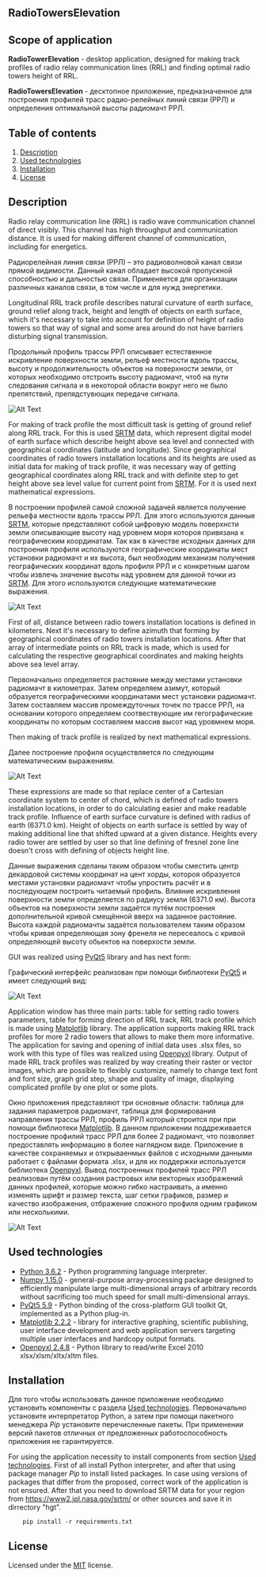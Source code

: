## RadioTowersElevation

## Scope of application 
 
**RadioTowerElevation** - desktop application, designed for making track profiles of radio relay communication lines (RRL) and finding optimal radio towers height of RRL.

**RadioTowersElevation** - десктопное приложение, предназначенное для построения профилей трасс радио-релейных линий связи (РРЛ) и определения оптимальной высоты радиомачт РРЛ.


## Table of contents

  1. [Description](#Description)
  2. [Used technologies](#Used-technologies)
  3. [Installation](#Installation)
  4. [License](#License)

## Description

Radio relay communication line (RRL) is radio wave communication channel of direct visibly. This channel has high throughput and communication distance. It is used for making different channel of communication, including for energetics.

Радиорелейная линия связи (РРЛ) – это радиоволновой канал связи прямой видимости. Данный канал обладает высокой пропускной способностью и дальностью связи. Применяется для организации различных каналов связи, в том числе и для нужд энергетики. 

Longitudinal RRL track profile describes natural curvature of earth surface, ground relief along track, height and length of objects on earth surface, which it's necessary to take into account for definition of height of radio towers so that way of signal and some area around  do not have barriers disturbing signal transmission.

Продольный профиль трассы РРЛ описывает естественное искривление поверхности земли, рельеф местности вдоль трассы, высоту и продолжительность объектов на поверхности земли, от которых необходимо отстроить высоту радиомачт, чтоб на пути следования сигнала и в некоторой области вокруг него не было препятствий, препядстувющих передаче сигнала.

![Alt Text](.github/images/way1.jpg)

For making of track profile the most difficult task is getting of ground relief along RRL track. For this is used [SRTM](https://www2.jpl.nasa.gov/srtm/) data, which represent digital model of earth surface which describe height above sea level and connected with geographical coordinates (latitude and longitude). Since geographical coordinates of radio towers installation locations and its heights are used as initial data for making of track profile, it was necessary way of getting geographical coordinates along RRL track  and with definite step to get height above sea level value for current point from [SRTM](https://www2.jpl.nasa.gov/srtm/). For it is used next mathematical expressions.

В построении профилей самой сложной задачей является получение рельефа местности вдоль трассы РРЛ. Для этого используются данные [SRTM](https://www2.jpl.nasa.gov/srtm/), которые представляют собой цифровую модель поверхнсти земли описывающие высоту над уровнем моря котороя привязана к географическим координатам. Так как в качестве исходных данных для построения профиля используются географические координаты мест установки радиомачт и их высота, был необходим механизм получения географических координат вдоль профиля РРЛ и с конкретным шагом чтобы извлечь значение высоты над уровнем для данной точки из [SRTM](https://www2.jpl.nasa.gov/srtm/). Для этого используются следующие математические выражения.

![Alt Text](.github/images/azimuth.JPG)

First of all, distance between radio towers installation locations is defined in kilometers. Next it's necessary to define azimuth that forming by geographical coordinates of radio towers installation locations. After that array of intermediate points on RRL track is made, which is used for calculating the respective geographical coordinates and making heights above sea level array.

Первоначально определяется растояние между местами установки радиомачт в километрах. Затем определяем азимут, который образуется географическими координатами мест установки радиомачт. Затем составляем массив промеждуточных точек по трассе РРЛ, на основании которого определяем соотвествующие им гегографические координаты по которым составляем массив высот над уровмнем моря.

Then making of track profile is realized by next mathematical expressions.

Далее построение профиля осуществляется по следующим математическим выражениям.

![Alt Text](.github/images/mainmodel.JPG)

These expressions are made so that replace center of a Cartesian coordinate system to center of chord, which is defined of radio towers installation locations, in order to do calculating easier and make readable track profile. Influence of earth surface curvature is defined with radius of earth (6371.0 km). Height of objects on earth surface is settled by way of making additional line that shifted upward at a given distance. Heights every radio tower are settled by user so that line defining of fresnel zone line doesn't cross with defining of objects height line.

Данные выражения сделаны таким образом чтобы сместить центр декардовой системы координат на цент хорды, котороя образуется местами установки радиомачт чтобы упростить расчёт и в последующем построить читаемый профиль. Влияние искривления поверхности земли определяется по радиусу земли (6371.0 км). Высота объектов на поверхности земли задаётся путём построения дополнительной кривой смещённой вверх на заданное растояние. Высота каждой радиомачты задаётся пользователем таким образом чтобы кривая определяющая зону френеля не пересеалось с кривой определяющей высоту обьектов на поверхости земли.

GUI was realized using [PyQt5](https://pypi.org/project/PyQt5/5.9/) library and has next form:

Графический интерфейс реализован при помощи библиотеки [PyQt5](https://pypi.org/project/PyQt5/5.9/) и имеет следующий вид: 

![Alt Text](.github/images/gui.png)

Application window has three main parts: table for setting radio towers parameters, table for forming direction of RRL track, RRL track profile which is made using [Matplotlib](https://pypi.org/project/matplotlib/2.2.2/) library. The application supports making RRL track profiles for more 2 radio towers that allows to make them more informative. The application for saving and opening of initial data uses .xlsx files, so work with this type of files was realized using [Openpyxl](https://pypi.org/project/openpyxl/2.4.8/) library. Output of made RRL track profiles was realized by way creating their raster or vector images, which are possible to flexibly customize, namely to change text font and font size, graph grid step, shape and quality of image, displaying complicated profile by one plot or some plots.

Окно приложения представляют три основные области: таблица для задания параметров радиомачт, таблица для формирования направления трассы РРЛ, профиль РРЛ который строится при при помощи библиотеки [Matplotlib](https://pypi.org/project/matplotlib/2.2.2/). В данном приложении поддреживается построение профилий трасс РРЛ для более 2 радиомачт, что позволяет предоставлять информацию в более наглядном виде. Приложение в качестве сохраняемых и открываенмых файлов с исходными данными работает с файлами формата .xlsx, и для их поддержки используется библиотека [Openpyxl](https://pypi.org/project/openpyxl/2.4.8/). Вывод построенных профилей трасс РРЛ реализован путём создания растровых или векторных изображений данных профилей, которые можно гибко настраивать, а именно изменять шрифт и размер текста, шаг сетки графиков, размер и качество изображения, отбражение сложного профиля одним графиком или несколькими.

![Alt Text](.github/images/result.jpg)

## Used technologies

- [Python 3.6.2](https://www.python.org/downloads/) - Python programming language interpreter.
- [Numpy 1.15.0](https://pypi.org/project/numpy/1.15.0/) - general-purpose array-processing package designed to efficiently manipulate large multi-dimensional arrays of arbitrary records without sacrificing too much speed for small multi-dimensional arrays.
- [PyQt5 5.9](https://pypi.org/project/PyQt5/5.9/) - Python binding of the cross-platform GUI toolkit Qt, implemented as a Python plug-in.
- [Matplotlib 2.2.2](https://pypi.org/project/matplotlib/2.2.2/) - library for interactive graphing, scientific publishing, user interface development and web application servers targeting multiple user interfaces and hardcopy output formats.
- [Openpyxl 2.4.8](https://pypi.org/project/openpyxl/2.4.8/) - Python library to read/write Excel 2010 xlsx/xlsm/xltx/xltm files.



## Installation 
Для того чтобы использовать данное приложение необходимо установить компоненты с раздела [Used technologies](#Used-technologies). Первоначально установите интерпретатор Python, а затем при помощи пакетного менеджера *Pip* установите перечисленные пакеты. При применении версий пакетов отличных от предложенных работоспособность приложения не гарантируется.

For using the application necessity to install components from section [Used technologies](#Used-technologies). First of all install Python interpreter, and after that using package manager *Pip* to install listed packages. In case using versions of packages that differ from the proposed, correct work of the application is not ensured. After that you need to download SRTM data for your region from https://www2.jpl.nasa.gov/srtm/ or other sources and save it in dirrectory "hgt".

        pip install -r requirements.txt


## License 
Licensed under the [MIT](LICENSE.txt) license.	

